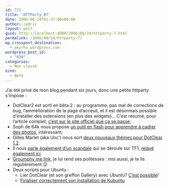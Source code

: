 ```yaml
---
id: 721
title: 'HTTParty #7'
date: 2006-08-24T01:37:00+00:00
author: cedric
layout: post
guid: http://localhost:4000/2006/08/24/httparty-7.html
permalink: /2006/08/24/httparty-7/
wp_crosspost_destination:
  - akyrho.wordpress.com
wordpress_post_id:
  - "639"
categories:
  - Non classé
kind:
  - Note
---
```

J’ai été privé de mon blog pendant six jours, donc une petite httparty s’impose :

  * DotClear2 est sorti en bêta 2 : au programme, pas mal de corrections de bug, l’ammélioration de la page d’acceuil, et il est désormais possible d’installer des extensions (en plus des widgets)… C’est résumé, pour l’article complet, [c’est sur le site officiel que ça se passe](http://www.dotclear.net/log/post/2006/08/09/DotClear-2-beta-2);
  * Soph de 64k nous propose [un outil en flash pour apprendre à cadrer des photos](http://64k.be/index.php/2006/08/15/499-cadrez-moi), intéressant;
  * Gilles Marlet (aka Unc’) nous sort [deux nouveaux thèmes pour DotClear 1.2](http://subliminations.freezee.org/blog/index.php?2006/08/21/556-cadeaux).
  * Il nous [parle également d’un scandale](http://subliminations.freezee.org/blog/index.php?2006/08/21/555-scandale) qui se déroule sur TF1, [relayé également ici](http://cjml.ehia.org/dotclear/index.php/2006/08/21/3-quand-la-france-ne-tire-aucun-enseignement-de-ses-erreurs).
  * [Groumphy me link,](http://users.skynet.be/digital-nation/blog/archives/2006/08/entry_435.htm) je lui rend ses politesses : moi aussi, je te lis régulièrement 😉
  * Deux scripts pour Ubuntu : 
      * Lier DotClear (et son greffon Gallery) avec Ubuntu? [C’est possible](http://blog.dramces.com/dotclear/index.php/?2006/08/21/47-mon-premier-script-sous-kubuntu-photo-to-blogsh)!
      * [Finaliser correctement son installation de Kubuntu](http://blog.thelinuxfr.org/index.php?2006/08/18/49-thekubuntu)